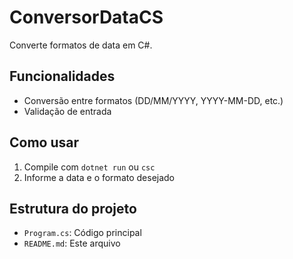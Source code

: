 # ConversorDataCS

Converte formatos de data em C#.

## Funcionalidades
- Conversão entre formatos (DD/MM/YYYY, YYYY-MM-DD, etc.)
- Validação de entrada

## Como usar
1. Compile com `dotnet run` ou `csc`
2. Informe a data e o formato desejado

## Estrutura do projeto
- `Program.cs`: Código principal
- `README.md`: Este arquivo
